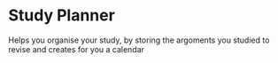 # Study Planner

Helps you organise your study, by storing the argoments you studied to revise and creates for you a calendar
